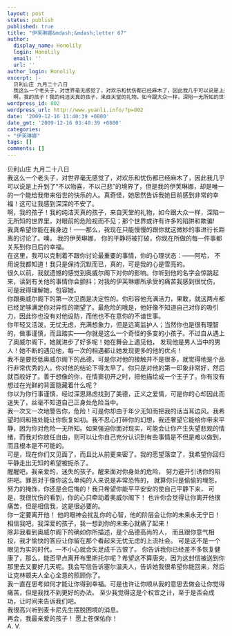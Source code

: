 ```yaml
---
layout: post
status: publish
published: true
title: "伊芙琳娜&mdash;&mdash;letter 67"
author:
  display_name: Honolily
  login: Honolily
  email: ''
  url: ''
author_login: Honolily
excerpt: |-
  贝利山庄 九月二十八日
  我这么一个老头子，对世界毫无感觉了，对欢乐和忧伤都已经麻木了，因此我几乎可以说是上升到了&ldquo;不以物喜，不以己悲&rdquo;的境界了，但是我的伊芙琳娜，却是唯一的一个能给我带来俗世的快乐的人。真奇怪，她居然告诉我她目前感到非常的幸福！这可让我感到深深的不安了。
  啊，我的孩子！我的纯洁天真的孩子，来自天堂的礼物，如今跟大众一样，深陷一无所知的世界里，对眼前的危险视而不见；那个世界或许有许多的陷阱和欺骗!
wordpress_id: 802
wordpress_url: http://www.yuanli.info/?p=802
date: '2009-12-16 11:40:39 +0800'
date_gmt: '2009-12-16 03:40:39 +0800'
categories:
- "伊芙琳娜"
tags: []
comments: []
---
```

<p>贝利山庄 九月二十八日<br />
我这么一个老头子，对世界毫无感觉了，对欢乐和忧伤都已经麻木了，因此我几乎可以说是上升到了&ldquo;不以物喜，不以己悲&rdquo;的境界了，但是我的伊芙琳娜，却是唯一的一个能给我带来俗世的快乐的人。真奇怪，她居然告诉我她目前感到非常的幸福！这可让我感到深深的不安了。<br />
啊，我的孩子！我的纯洁天真的孩子，来自天堂的礼物，如今跟大众一样，深陷一无所知的世界里，对眼前的危险视而不见；那个世界或许有许多的陷阱和欺骗!<a id="more"></a><a id="more-802"></a><br />
我真希望你能在我身边！&mdash;&mdash;那么，我现在只能慢慢的跟你就这微妙的事进行长距离的讨论了。噢， 我的伊芙琳娜， 你的平静将被打破，你现在所做的每一件事都关系到你日后的幸福。<br />
在这里，我可以克制着不跟你讨论最重要的事情，你的心理状态：&mdash;&mdash;阿哈， 不用说我都知道！我只是保持沉默而已，真的，可是我的心是雪亮的。<br />
很久以前，我就遗憾的感觉到奥威尔阁下对你的影响。你听到他的名字会惊跳起来，读到有关他的事情你会颤抖；对我的伊芙琳娜所承受的痛苦我感到很忧伤， 可是我得理解她，包容她。<br />
你跟奥威尔阁下的第一次见面是决定性的。你形容他充满活力，果敢，就这两点都已经足够满足你对异性的期望了。最危险的哦是，他好像不知道自己对你的吸引力，因此你也没有对他设防，而他也不在意你的不谙世事。<br />
你年轻又活泼，无忧无虑，充满想象力，但是远离监护人；当然你也是很有理智的，做事谨慎，而且踏实&mdash;&mdash;你就是这么一个奇怪的多变的小孩子。不过自从遇上了奥威尔阁下，她就进步了好多呢！她在舞会上遇见他， 发现他是男人当中的男人！她不断的遇见他，每一次的相遇都让她发现更多的他的优点！<br />
我不是要贬低奥威尔阁下的品德，可是你对他的接触并不是很多，就觉得他是个品行非常优秀的人。你对他的结论下得太早了。你只是对他的第一印象非常好，然后就百般好了。善于想像的你，在情窦初开之时，把他描绘成一个王子了。你有没有想过在光鲜的背面隐藏着什么呢？<br />
你以为你行事谨慎，经过深思熟虑找到了美德，正义之爱情，可是你的心却因此而迷失了，丝毫不知道自己正身处危险当中。<br />
我一次又一次地警告你，危险！可是你却由于年少无知而把我的话当耳边风。我希望时间和独处能让你恢复如初。我不忍心打碎你的幻想，我还奢望它能给你带来平静，因为你对危险一无所知。如果强迫你面对现实，可能会让你产生失望悲观的情绪，而我对你放任自由，则可以让你自己充分认识到有些事情是不但是难以做到，而且根本是不可能的。<br />
可是，现在你们又见面了，而且比从前更亲密了。我的愿望落空了，我希望你回归平静走出无知的希望被扼杀了。<br />
醒醒吧，我亲爱的，迷失的孩子。醒来面对你身处的危险， 努力避开引诱你的陷阱吧。罪恶对于像你这么单纯的人来说是非常恐怖的， 就算你只是偷偷的埋怨，努力的掩饰，你还是会后悔的！我只希望你能平平安安的使自己平静下来， 可是，我很忧伤的看到，你的心只牵动着奥威尔阁下！ 也许你会觉得让你离开他很痛苦，但是相信我，这是很必要的。<br />
你一定要离开他！ 他的眼神会扰乱你的心智，他的阶层会让你的未来永无宁日！相信我吧，我深爱的孩子，我一想到你的未来心就痛了起来！<br />
除非我看到奥威尔阁下的确如你所描述，是个品德高尚的人， 而且跟你意气相投，我才愉快的答应让你留在那个看起来无忧无虑的上流社会。 可是这不是一个眼见为实的时代，一不小心就会失足成千古恨了。 你告诉我你已经差不多恢复健康了，那么，能否早点离开布里斯托尔呢？希望这不算唐突，因为这封信被送到你那里去又要好几天呢。我会写信告诉塞尔温夫人，告诉她我很希望你能回来，然后让克林顿夫人全心全意的照顾你了。<br />
我一直在思考如何才能让你得到幸福。可是也许让你顺从我的意思去做会让你觉得痛苦，但是我找不到更好的办法。 至少我觉得这是个权宜之计，至于是否会成功，让时间来告诉我们吧。<br />
我很高兴听到麦卡尼先生摆脱困境的消息。<br />
再会，我最亲爱的孩子！ 愿上苍保佑你！<br />
A. V.</p>
